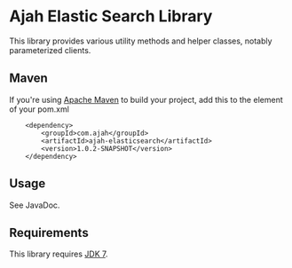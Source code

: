 Ajah Elastic Search Library
=============

This library provides various utility methods and helper classes, notably parameterized clients.

Maven
-------
If you're using [Apache Maven](http://maven.apache.org) to build your project, add this to the <dependencies> element of your pom.xml

		<dependency>
			<groupId>com.ajah</groupId>
			<artifactId>ajah-elasticsearch</artifactId>
			<version>1.0.2-SNAPSHOT</version>
		</dependency>

Usage
-------
See JavaDoc.

Requirements
-------
This library requires [JDK 7](http://jdk7.java.net/).